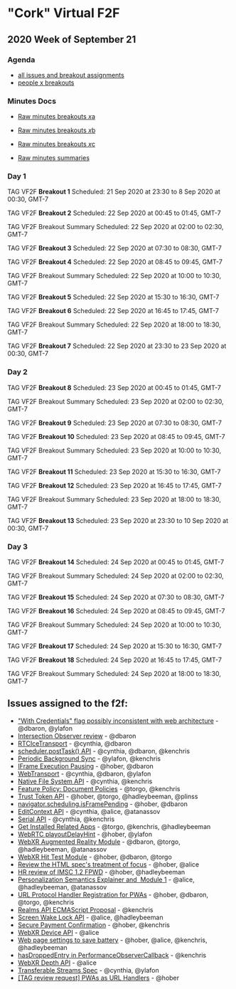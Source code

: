 # "Cork" Virtual F2F
## 2020 Week of September 21

### Agenda

* [all issues and breakout assignments](https://w3ctag.github.io/meetings/2020/09-europe/cork_issues.html)
* [people x breakouts](https://w3ctag.github.io/meetings/2020/09-europe/cork_person_x_breakout.html)

### Minutes Docs

* [Raw minutes breakouts *x*a](https://cryptpad.w3ctag.org/code/#/2/code/view/lPN89IsMD-cFiOPyB59zMAJ1oVgvCmbfdstcaE+GUKE/)

* [Raw minutes breakouts *x*b](https://cryptpad.w3ctag.org/code/#/2/code/view/AxkDPcnXvN93yRYLWSladIiltm58Q9k1mUXq2GyLj3E/)

* [Raw minutes breakouts *x*c](https://cryptpad.w3ctag.org/code/#/2/code/view/HVTxef37-2l8ezmiBLoTTCCaSFIF3SdVNA0UR-ddDUg/)

* [Raw minutes summaries](https://cryptpad.w3ctag.org/code/#/2/code/view/3uSE3e8XyxMKmpPuM22nM3nwf0HYTgtAyLu90l1MTUM/)

### Day 1

TAG VF2F **Breakout 1** Scheduled: 21 Sep 2020 at 23:30 to 8 Sep 2020 at 00:30, GMT-7

TAG VF2F **Breakout 2** Scheduled: 22 Sep 2020 at 00:45 to 01:45, GMT-7

TAG VF2F Breakout Summary Scheduled: 22 Sep 2020 at 02:00 to 02:30, GMT-7

TAG VF2F **Breakout 3** Scheduled: 22 Sep 2020 at 07:30 to 08:30, GMT-7

TAG VF2F **Breakout 4** Scheduled: 22 Sep 2020 at 08:45 to 09:45, GMT-7

TAG VF2F Breakout Summary Scheduled: 22 Sep 2020 at 10:00 to 10:30, GMT-7

TAG VF2F **Breakout 5** Scheduled: 22 Sep 2020 at 15:30 to 16:30, GMT-7

TAG VF2F **Breakout 6** Scheduled: 22 Sep 2020 at 16:45 to 17:45, GMT-7

TAG VF2F Breakout Summary Scheduled: 22 Sep 2020 at 18:00 to 18:30, GMT-7

TAG VF2F **Breakout 7** Scheduled: 22 Sep 2020 at 23:30 to 23 Sep 2020 at 00:30, GMT-7

### Day 2

TAG VF2F **Breakout 8** Scheduled: 23 Sep 2020 at 00:45 to 01:45, GMT-7

TAG VF2F Breakout Summary Scheduled: 23 Sep 2020 at 02:00 to 02:30, GMT-7

TAG VF2F **Breakout 9** Scheduled: 23 Sep 2020 at 07:30 to 08:30, GMT-7

TAG VF2F **Breakout 10** Scheduled: 23 Sep 2020 at 08:45 to 09:45, GMT-7

TAG VF2F Breakout Summary Scheduled: 23 Sep 2020 at 10:00 to 10:30, GMT-7

TAG VF2F **Breakout 11** Scheduled: 23 Sep 2020 at 15:30 to 16:30, GMT-7

TAG VF2F **Breakout 12** Scheduled: 23 Sep 2020 at 16:45 to 17:45, GMT-7

TAG VF2F Breakout Summary Scheduled: 23 Sep 2020 at 18:00 to 18:30, GMT-7

TAG VF2F **Breakout 13** Scheduled: 23 Sep 2020 at 23:30 to 10 Sep 2020 at 00:30, GMT-7

### Day 3

TAG VF2F **Breakout 14** Scheduled: 24 Sep 2020 at 00:45 to 01:45, GMT-7

TAG VF2F Breakout Summary Scheduled: 24 Sep 2020 at 02:00 to 02:30, GMT-7

TAG VF2F **Breakout 15** Scheduled: 24 Sep 2020 at 07:30 to 08:30, GMT-7

TAG VF2F **Breakout 16** Scheduled: 24 Sep 2020 at 08:45 to 09:45, GMT-7

TAG VF2F Breakout Summary Scheduled: 24 Sep 2020 at 10:00 to 10:30, GMT-7

TAG VF2F **Breakout 17** Scheduled: 24 Sep 2020 at 15:30 to 16:30, GMT-7

TAG VF2F **Breakout 18** Scheduled: 24 Sep 2020 at 16:45 to 17:45, GMT-7

TAG VF2F Breakout Summary Scheduled: 24 Sep 2020 at 18:00 to 18:30, GMT-7

## Issues assigned to the f2f:
* ["With Credentials" flag possibly inconsistent with web architecture](https://github.com/w3ctag/design-reviews/issues/76) - @dbaron, @ylafon
* [Intersection Observer review](https://github.com/w3ctag/design-reviews/issues/197) - @dbaron
* [RTCIceTransport](https://github.com/w3ctag/design-reviews/issues/304) - @cynthia, @dbaron
* [scheduler.postTask() API](https://github.com/w3ctag/design-reviews/issues/338) - @cynthia, @dbaron, @kenchris
* [Periodic Background Sync](https://github.com/w3ctag/design-reviews/issues/367) - @ylafon, @kenchris
* [IFrame Execution Pausing](https://github.com/w3ctag/design-reviews/issues/369) - @hober, @dbaron
* [WebTransport](https://github.com/w3ctag/design-reviews/issues/389) - @cynthia, @dbaron, @ylafon
* [Native File System API](https://github.com/w3ctag/design-reviews/issues/390) - @cynthia, @kenchris
* [Feature Policy: Document Policies](https://github.com/w3ctag/design-reviews/issues/408) - @torgo, @kenchris
* [Trust Token API](https://github.com/w3ctag/design-reviews/issues/414) - @hober, @torgo, @hadleybeeman, @plinss
* [navigator.scheduling.isFramePending](https://github.com/w3ctag/design-reviews/issues/415) - @hober, @dbaron
* [EditContext API](https://github.com/w3ctag/design-reviews/issues/416) - @cynthia, @alice, @atanassov
* [Serial API](https://github.com/w3ctag/design-reviews/issues/431) - @cynthia, @kenchris
* [Get Installed Related Apps](https://github.com/w3ctag/design-reviews/issues/436) - @torgo, @kenchris, @hadleybeeman
* [WebRTC playoutDelayHint](https://github.com/w3ctag/design-reviews/issues/441) - @hober, @ylafon
* [WebXR Augmented Reality Module](https://github.com/w3ctag/design-reviews/issues/462) - @dbaron, @torgo, @hadleybeeman, @atanassov
* [WebXR Hit Test Module](https://github.com/w3ctag/design-reviews/issues/463) - @hober, @dbaron, @torgo
* [Review the HTML spec's treatment of focus](https://github.com/w3ctag/design-reviews/issues/468) - @hober, @alice
* [HR review of IMSC 1.2 FPWD](https://github.com/w3ctag/design-reviews/issues/474) - @hober, @hadleybeeman
* [Personalization Semantics Explainer and  Module 1](https://github.com/w3ctag/design-reviews/issues/476) - @alice, @hadleybeeman, @atanassov
* [URL Protocol Handler Registration for PWAs](https://github.com/w3ctag/design-reviews/issues/482) - @hober, @dbaron, @torgo, @kenchris
* [Realms API ECMAScript Proposal](https://github.com/w3ctag/design-reviews/issues/542) - @kenchris
* [Screen Wake Lock API](https://github.com/w3ctag/design-reviews/issues/543) - @alice, @hadleybeeman
* [Secure Payment Confirmation](https://github.com/w3ctag/design-reviews/issues/544) - @hober, @kenchris
* [WebXR Device API](https://github.com/w3ctag/design-reviews/issues/545) - @alice
* [Web page settings to save battery](https://github.com/w3ctag/design-reviews/issues/546) - @hober, @alice, @kenchris, @hadleybeeman
* [hasDroppedEntry in PerformanceObserverCallback](https://github.com/w3ctag/design-reviews/issues/547) - @kenchris
* [WebXR Depth API](https://github.com/w3ctag/design-reviews/issues/550) - @alice
* [Transferable Streams Spec](https://github.com/w3ctag/design-reviews/issues/551) - @cynthia, @ylafon
* [[TAG review request] PWAs as URL Handlers](https://github.com/w3ctag/design-reviews/issues/552) - @hober